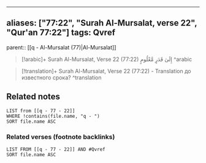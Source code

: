 
---
aliases: ["77:22", "Surah Al-Mursalat, verse 22", "Qur'an 77:22"]
tags: Qvref
---

parent:: [[q - Al-Mursalat (77)|Al-Mursalat]]

> [!arabic]+ Surah Al-Mursalat, Verse 22 (77:22)
> <span class="quran-arabic">إِلَىٰ قَدَرٍ مَّعْلُومٍ</span>
^arabic

> [!translation]+ Surah Al-Mursalat, Verse 22 (77:22) - Translation
> до известного срока?
^translation



## Related notes
```dataview
LIST from [[q - 77 - 22]]
WHERE !contains(file.name, "q - ")
SORT file.name ASC
```

### Related verses (footnote backlinks)
```dataview
LIST FROM [[q - 77 - 22]] AND #Qvref
SORT file.name ASC
```

